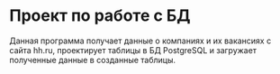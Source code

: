 # Проект по работе с БД

Данная программа получает данные о компаниях и их вакансиях с сайта hh.ru, проектирует таблицы в БД PostgreSQL и загружает полученные данные в созданные таблицы.